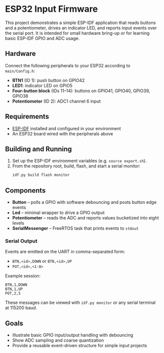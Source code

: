 # ESP32 Input Firmware

This project demonstrates a simple ESP-IDF application that reads buttons and a potentiometer, drives an indicator LED, and reports input events over the serial port. It is intended for small hardware bring-up or for learning basic ESP-IDF GPIO and ADC usage.

## Hardware

Connect the following peripherals to your ESP32 according to `main/Config.h`:

- **BTN1** (ID 1): push button on GPIO42
- **LED1**: indicator LED on GPIO5
- **Four-button block** (IDs 11–14): buttons on GPIO41, GPIO40, GPIO39, GPIO38
- **Potentiometer** (ID 2): ADC1 channel 6 input

## Requirements

- [ESP-IDF](https://docs.espressif.com/projects/esp-idf/en/latest/esp32/) installed and configured in your environment
- An ESP32 board wired with the peripherals above

## Building and Running

1. Set up the ESP-IDF environment variables (e.g. `source export.sh`).
2. From the repository root, build, flash, and start a serial monitor:
   ```bash
   idf.py build flash monitor
   ```

## Components

- **Button** – polls a GPIO with software debouncing and posts button edge events
- **Led** – minimal wrapper to drive a GPIO output
- **Potentiometer** – reads the ADC and reports values bucketized into eight levels
- **SerialMessenger** – FreeRTOS task that prints events to `stdout`

### Serial Output

Events are emitted on the UART in comma-separated form:

- `BTN,<id>,DOWN` or `BTN,<id>,UP`
- `POT,<id>,<1-8>`

Example session:
```
BTN,1,DOWN
BTN,1,UP
POT,2,5
```

These messages can be viewed with `idf.py monitor` or any serial terminal at 115200 baud.

## Goals

- Illustrate basic GPIO input/output handling with debouncing
- Show ADC sampling and coarse quantization
- Provide a reusable event-driven structure for simple input projects

